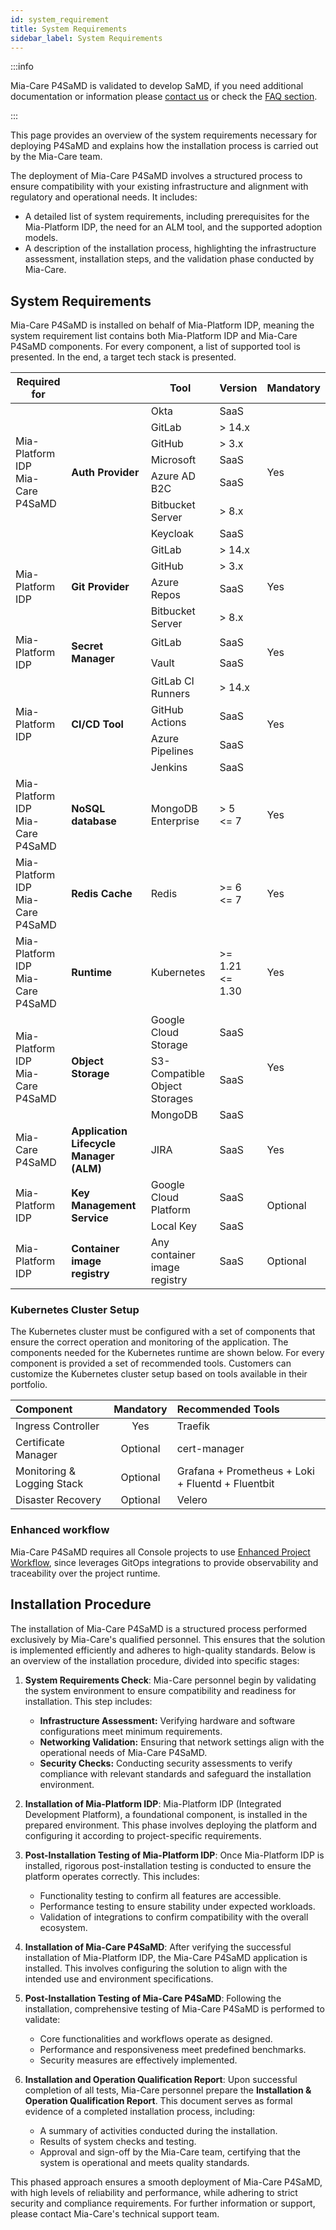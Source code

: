 ```yaml
---
id: system_requirement
title: System Requirements
sidebar_label: System Requirements
---
```


:::info

Mia-Care P4SaMD is validated to develop SaMD, if you need additional documentation or information please [contact us][contact-us] or check the [FAQ section][faq].

:::

This page provides an overview of the system requirements necessary for deploying P4SaMD and explains how the installation process is carried out by the Mia-Care team.

The deployment of Mia-Care P4SaMD involves a structured process to ensure compatibility with your existing infrastructure and alignment with regulatory and operational needs. It includes:

- A detailed list of system requirements, including prerequisites for the Mia-Platform IDP, the need for an ALM tool, and the supported adoption models.
- A description of the installation process, highlighting the infrastructure assessment, installation steps, and the validation phase conducted by Mia-Care.

## System Requirements

Mia-Care P4SaMD is installed on behalf of Mia-Platform IDP, meaning the system requirement list contains both Mia-Platform IDP and Mia-Care P4SaMD components. For every component, a list of supported tool is presented. In the end, a target tech stack is presented.

<table>
   <thead>
      <tr>
         <th><strong>Required for</strong></th>
         <th></th>
         <th><strong>Tool</strong></th>
         <th><strong>Version</strong></th>
         <th><strong>Mandatory</strong></th>
      </tr>
   </thead>
   <tbody>
      <tr>
         <td rowspan="7">Mia-Platform IDP <br /> Mia-Care P4SaMD</td>
         <td rowspan="7"><strong>Auth Provider</strong></td>
         <td>Okta</td>
         <td>SaaS</td>
         <td rowspan="7">Yes</td>
      </tr>
      <tr>
         <td>GitLab</td>
         <td>&gt; 14.x</td>
      </tr>
      <tr>
         <td>GitHub</td>
         <td>&gt; 3.x</td>
      </tr>
      <tr>
         <td>Microsoft</td>
         <td>SaaS</td>
      </tr>
      <tr>
         <td>Azure AD B2C</td>
         <td>SaaS</td>
      </tr>
      <tr>
         <td>Bitbucket Server</td>
         <td>&gt; 8.x</td>
      </tr>
      <tr>
         <td>Keycloak</td>
         <td>SaaS</td>
      </tr>
      <tr>
         <td rowspan="4">Mia-Platform IDP</td>
         <td rowspan="4"><strong>Git Provider</strong></td>
         <td>GitLab</td>
         <td>&gt; 14.x</td>
         <td rowspan="4">Yes</td>
      </tr>
      <tr>
         <td>GitHub</td>
         <td>&gt; 3.x</td>
      </tr>
      <tr>
         <td>Azure Repos</td>
         <td>SaaS</td>
      </tr>
      <tr>
         <td>Bitbucket Server</td>
         <td>&gt; 8.x</td>
      </tr>
      <tr>
         <td rowspan="2">Mia-Platform IDP</td>
         <td rowspan="2"><strong>Secret Manager</strong></td>
         <td>GitLab</td>
         <td>SaaS</td>
         <td rowspan="2">Yes</td>
      </tr>
      <tr>
         <td>Vault</td>
         <td>SaaS</td>
      </tr>
      <tr>
         <td rowspan="4">Mia-Platform IDP</td>
         <td rowspan="4"><strong>CI/CD Tool</strong></td>
         <td>GitLab CI Runners</td>
         <td>&gt; 14.x</td>
         <td rowspan="4">Yes</td>
      </tr>
      <tr>
         <td>GitHub Actions</td>
         <td>SaaS</td>
      </tr>
      <tr>
         <td>Azure Pipelines</td>
         <td>SaaS</td>
      </tr>
      <tr>
         <td>Jenkins</td>
         <td>SaaS</td>
      </tr>
      <tr>
         <td>Mia-Platform IDP <br/> Mia-Care P4SaMD</td>
         <td><strong>NoSQL database</strong></td>
         <td>MongoDB Enterprise</td>
         <td>&gt; 5<br/>&lt;= 7</td>
         <td>Yes</td>
      </tr>
      <tr>
         <td>Mia-Platform IDP <br/> Mia-Care P4SaMD</td>
         <td><strong>Redis Cache</strong></td>
         <td>Redis</td>
         <td>&gt;= 6<br/>&lt;= 7</td>
         <td>Yes</td>
      </tr>
      <tr>
         <td>Mia-Platform IDP <br/> Mia-Care P4SaMD</td>
         <td><strong>Runtime</strong></td>
         <td>Kubernetes</td>
         <td>&gt;= 1.21<br/>&lt;= 1.30</td>
         <td>Yes</td>
      </tr>
      <tr>
         <td rowspan="3">Mia-Platform IDP <br/> Mia-Care P4SaMD</td>
         <td rowspan="3"><strong>Object Storage</strong></td>
         <td>Google Cloud Storage</td>
         <td>SaaS</td>
         <td rowspan="3">Yes</td>
      </tr>
      <tr>
         <td>S3-Compatible Object Storages</td>
         <td>SaaS</td>
      </tr>
      <tr>
         <td>MongoDB</td>
         <td>SaaS</td>
      </tr>
      <tr>
         <td>Mia-Care P4SaMD</td>
         <td><strong>Application Lifecycle Manager (ALM)</strong></td>
         <td>JIRA</td>
         <td>SaaS</td>
         <td>Yes</td>
      </tr>
      <tr>
         <td rowspan="2">Mia-Platform IDP</td>
         <td rowspan="2"><strong>Key Management Service</strong></td>
         <td>Google Cloud Platform</td>
         <td>SaaS</td>
         <td rowspan="2">Optional</td>
      </tr>
      <tr>
         <td>Local Key</td>
         <td>SaaS</td>
      </tr>
      <tr>
         <td>Mia-Platform IDP</td>
         <td><strong>Container image registry</strong></td>
         <td>Any container image registry</td>
         <td>SaaS</td>
         <td>Optional</td>
      </tr>
   </tbody>
</table>

### Kubernetes Cluster Setup
The Kubernetes cluster must be configured with a set of components that ensure the correct operation and monitoring of the application.
The components needed for the Kubernetes runtime are shown below.
For every component is provided a set of recommended tools.
Customers can customize the Kubernetes cluster setup based on tools available in their portfolio.

| Component                  | Mandatory | Recommended Tools                                 |
|:---------------------------|:---------:|:--------------------------------------------------|
| Ingress Controller         |    Yes    | Traefik                                           |
| Certificate Manager        | Optional  | cert-manager                                      |
| Monitoring & Logging Stack | Optional  | Grafana + Prometheus + Loki + Fluentd + Fluentbit |
| Disaster Recovery          | Optional  | Velero                                            |

### Enhanced workflow

Mia-Care P4SaMD requires all Console projects to use [Enhanced Project Workflow][enhanced-project-workflow], since leverages GitOps integrations to provide observability and traceability over the project runtime.

## Installation Procedure

The installation of Mia-Care P4SaMD is a structured process performed exclusively by Mia-Care's qualified personnel. This ensures that the solution is implemented efficiently and adheres to high-quality standards. Below is an overview of the installation procedure, divided into specific stages:

1. **System Requirements Check**: Mia-Care personnel begin by validating the system environment to ensure compatibility and readiness for installation. This step includes:
   - **Infrastructure Assessment:** Verifying hardware and software configurations meet minimum requirements.
   - **Networking Validation:** Ensuring that network settings align with the operational needs of Mia-Care P4SaMD.
   - **Security Checks:** Conducting security assessments to verify compliance with relevant standards and safeguard the installation environment.

2. **Installation of Mia-Platform IDP**: Mia-Platform IDP (Integrated Development Platform), a foundational component, is installed in the prepared environment. This phase involves deploying the platform and configuring it according to project-specific requirements.

3. **Post-Installation Testing of Mia-Platform IDP**: Once Mia-Platform IDP is installed, rigorous post-installation testing is conducted to ensure the platform operates correctly. This includes:
   - Functionality testing to confirm all features are accessible.
   - Performance testing to ensure stability under expected workloads.
   - Validation of integrations to confirm compatibility with the overall ecosystem.

4. **Installation of Mia-Care P4SaMD**: After verifying the successful installation of Mia-Platform IDP, the Mia-Care P4SaMD application is installed. This involves configuring the solution to align with the intended use and environment specifications.

5. **Post-Installation Testing of Mia-Care P4SaMD**: Following the installation, comprehensive testing of Mia-Care P4SaMD is performed to validate:
   - Core functionalities and workflows operate as designed.
   - Performance and responsiveness meet predefined benchmarks.
   - Security measures are effectively implemented.

6. **Installation and Operation Qualification Report**: Upon successful completion of all tests, Mia-Care personnel prepare the **Installation & Operation Qualification Report**. This document serves as formal evidence of a completed installation process, including:
   - A summary of activities conducted during the installation.
   - Results of system checks and testing.
   - Approval and sign-off by the Mia-Care team, certifying that the system is operational and meets quality standards.

This phased approach ensures a smooth deployment of Mia-Care P4SaMD, with high levels of reliability and performance, while adhering to strict security and compliance requirements. For further information or support, please contact Mia-Care's technical support team.


[contact-us]: https://mia-care.io
[enhanced-project-workflow]: https://docs.mia-platform.eu/docs/development_suite/set-up-infrastructure/enhanced-project-workflow
[faq]: faq.md